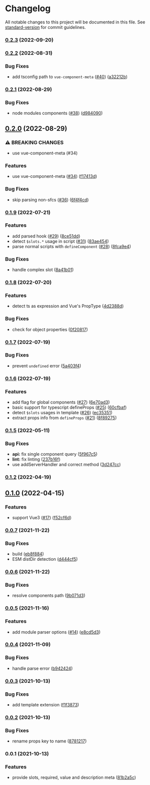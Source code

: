 # Changelog

All notable changes to this project will be documented in this file. See [standard-version](https://github.com/conventional-changelog/standard-version) for commit guidelines.

### [0.2.3](https://github.com/farnabaz/nuxt-component-meta/compare/v0.2.2...v0.2.3) (2022-09-20)

### [0.2.2](https://github.com/nuxtlabs/nuxt-component-meta/compare/v0.2.1...v0.2.2) (2022-08-31)


### Bug Fixes

* add tsconfig path to `vue-component-meta` ([#40](https://github.com/nuxtlabs/nuxt-component-meta/issues/40)) ([a32212b](https://github.com/nuxtlabs/nuxt-component-meta/commit/a32212b141c265070e95a660312222f369c128de))

### [0.2.1](https://github.com/nuxtlabs/nuxt-component-meta/compare/v0.2.0...v0.2.1) (2022-08-29)


### Bug Fixes

* node modules components ([#38](https://github.com/nuxtlabs/nuxt-component-meta/issues/38)) ([d984090](https://github.com/nuxtlabs/nuxt-component-meta/commit/d9840902781be0697657c4b752697b5b45605a08))

## [0.2.0](https://github.com/nuxtlabs/nuxt-component-meta/compare/v0.1.9...v0.2.0) (2022-08-29)


### ⚠ BREAKING CHANGES

* use vue-component-meta (#34)

### Features

* use vue-component-meta ([#34](https://github.com/nuxtlabs/nuxt-component-meta/issues/34)) ([f17413d](https://github.com/nuxtlabs/nuxt-component-meta/commit/f17413db27dd008524e57c201bb0cefba129a96e))


### Bug Fixes

* skip parsing non-sfcs ([#36](https://github.com/nuxtlabs/nuxt-component-meta/issues/36)) ([6f4f4cd](https://github.com/nuxtlabs/nuxt-component-meta/commit/6f4f4cd9c9a11d040fd47247bc6f36a2b0987c27))

### [0.1.9](https://github.com/nuxtlabs/nuxt-component-meta/compare/v0.1.8...v0.1.9) (2022-07-21)


### Features

* add parsed hook ([#29](https://github.com/nuxtlabs/nuxt-component-meta/issues/29)) ([8ce51dd](https://github.com/nuxtlabs/nuxt-component-meta/commit/8ce51dd46bb147491dbc13f2bddcdadfcb582aa8))
* detect `$slots.*` usage in script ([#31](https://github.com/nuxtlabs/nuxt-component-meta/issues/31)) ([83ae454](https://github.com/nuxtlabs/nuxt-component-meta/commit/83ae454c64b48c158762829a1c45fe886e905da5))
* parse normal scripts with `defineComponent` ([#28](https://github.com/nuxtlabs/nuxt-component-meta/issues/28)) ([8fca9e4](https://github.com/nuxtlabs/nuxt-component-meta/commit/8fca9e4b78551bbcd56fd5e1f8703d823c6b4f8c))


### Bug Fixes

* handle complex slot ([8a41b01](https://github.com/nuxtlabs/nuxt-component-meta/commit/8a41b01f48393d4a414c0bbe8a2e8698b63504e7))

### [0.1.8](https://github.com/nuxtlabs/nuxt-component-meta/compare/v0.1.7...v0.1.8) (2022-07-20)


### Features

* detect ts as expression and Vue's PropType ([4d2388d](https://github.com/nuxtlabs/nuxt-component-meta/commit/4d2388d680b43c378f4d7f40d37fd5e29455d06d))


### Bug Fixes

* check for object properties ([0f20817](https://github.com/nuxtlabs/nuxt-component-meta/commit/0f208173a665b1de758d3486c9791a3c811e350e))

### [0.1.7](https://github.com/nuxtlabs/nuxt-component-meta/compare/v0.1.6...v0.1.7) (2022-07-19)


### Bug Fixes

* prevent `undefined` error ([5a403f4](https://github.com/nuxtlabs/nuxt-component-meta/commit/5a403f415f24c450a276e34b98f32040cf54719d))

### [0.1.6](https://github.com/nuxtlabs/nuxt-component-meta/compare/v0.1.5...v0.1.6) (2022-07-19)


### Features

* add flag for global components ([#27](https://github.com/nuxtlabs/nuxt-component-meta/issues/27)) ([6e70ad3](https://github.com/nuxtlabs/nuxt-component-meta/commit/6e70ad3bde35d5d04cbe8eaaf5cdff39b0186cf7))
* basic support for typescript defineProps ([#25](https://github.com/nuxtlabs/nuxt-component-meta/issues/25)) ([60cfbaf](https://github.com/nuxtlabs/nuxt-component-meta/commit/60cfbaf86f339e00fda6e7474b75a99fe44c1943))
* detect `$slots` usages in template ([#26](https://github.com/nuxtlabs/nuxt-component-meta/issues/26)) ([ec35351](https://github.com/nuxtlabs/nuxt-component-meta/commit/ec3535156e2297c92d45c9b31b8315f76734f5a1))
* extract props info from `defineProps` ([#21](https://github.com/nuxtlabs/nuxt-component-meta/issues/21)) ([8f89275](https://github.com/nuxtlabs/nuxt-component-meta/commit/8f8927581e9067e8ac49782931065012634668bb))

### [0.1.5](https://github.com/nuxtlabs/nuxt-component-meta/compare/v0.1.2...v0.1.5) (2022-05-11)


### Bug Fixes

* **api:** fix single component query ([5f967c5](https://github.com/nuxtlabs/nuxt-component-meta/commit/5f967c5a4fc0a36b14b72ed37158e57ddc262770))
* **lint:** fix linting ([237b16f](https://github.com/nuxtlabs/nuxt-component-meta/commit/237b16fd181528276818e7b1654ad6b3d7f57656))
* use addServerHandler and correct method ([3d247cc](https://github.com/nuxtlabs/nuxt-component-meta/commit/3d247cc7983b951c463ceae15fa5819225241ef1))

### [0.1.2](https://github.com/farnabaz/nuxt-component-meta/compare/v0.1.0...v0.1.2) (2022-04-19)

## [0.1.0](https://github.com/nuxtlabs/nuxt-component-meta/compare/v0.0.7...v0.1.0) (2022-04-15)


### Features

* support Vue3 ([#17](https://github.com/nuxtlabs/nuxt-component-meta/issues/17)) ([f52cf6d](https://github.com/nuxtlabs/nuxt-component-meta/commit/f52cf6de9afd5d6916b7d1803ebd5c438d0084e9))

### [0.0.7](https://github.com/farnabaz/nuxt-component-meta/compare/v0.0.6...v0.0.7) (2021-11-22)


### Bug Fixes

* build ([eb8f884](https://github.com/farnabaz/nuxt-component-meta/commit/eb8f88488889a153dbeb46e1145ac773a6afc511))
* ESM distDir detection ([d444cf5](https://github.com/farnabaz/nuxt-component-meta/commit/d444cf52106abf5862f051d9744a6e05dd4b9a51))

### [0.0.6](https://github.com/farnabaz/nuxt-component-meta/compare/v0.0.5...v0.0.6) (2021-11-22)


### Bug Fixes

* resolve components path ([9b071d3](https://github.com/farnabaz/nuxt-component-meta/commit/9b071d3b9fe8bf0a73c7b065a9a75a1d704d49d2))

### [0.0.5](https://github.com/farnabaz/nuxt-component-meta/compare/v0.0.4...v0.0.5) (2021-11-16)


### Features

* add module parser options ([#14](https://github.com/farnabaz/nuxt-component-meta/issues/14)) ([e8cd5d3](https://github.com/farnabaz/nuxt-component-meta/commit/e8cd5d36f04576a18ec725b7461b4f3e03944050))

### [0.0.4](https://github.com/farnabaz/nuxt-component-meta/compare/v0.0.3...v0.0.4) (2021-11-09)


### Bug Fixes

* handle parse error ([b942424](https://github.com/farnabaz/nuxt-component-meta/commit/b942424f78e31d89a8b509a28d8aa8145049c35d))

### [0.0.3](https://github.com/farnabaz/nuxt-component-meta/compare/v0.0.2...v0.0.3) (2021-10-13)


### Bug Fixes

* add template extension ([f1f3873](https://github.com/farnabaz/nuxt-component-meta/commit/f1f38738b5e3a87533772b394c8b5fff1f51a706))

### [0.0.2](https://github.com/farnabaz/nuxt-component-meta/compare/v0.0.1...v0.0.2) (2021-10-13)


### Bug Fixes

* rename props key to name ([8781217](https://github.com/farnabaz/nuxt-component-meta/commit/87812174971d190f78ae7e3a0bb1fc8055189f55))

### 0.0.1 (2021-10-13)


### Features

* provide slots, required, value and description meta ([81b2a5c](https://github.com/farnabaz/nuxt-component-meta/commit/81b2a5cb32ee3382e9b3409b62646463e4e5ee55))
